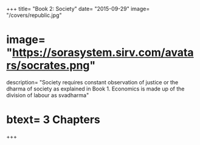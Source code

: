 +++
title= "Book 2: Society"
date= "2015-09-29"
image= "/covers/republic.jpg"
# image= "https://sorasystem.sirv.com/avatars/socrates.png"
description= "Society requires constant observation of justice or the dharma of society as explained in Book 1. Economics is made up of the division of labour as svadharma"
# btext= 3 Chapters
+++

